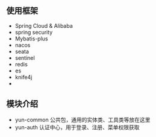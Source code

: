 ## 使用框架
- Spring Cloud & Alibaba
- spring security
- Mybatis-plus
- nacos
- seata
- sentinel
- redis
- es
- knife4j
- 


## 模块介绍

- yun-common 公共包，通用的实体类、工具类等放在这里
- yun-auth 认证中心，用于登录、注册、菜单权限获取